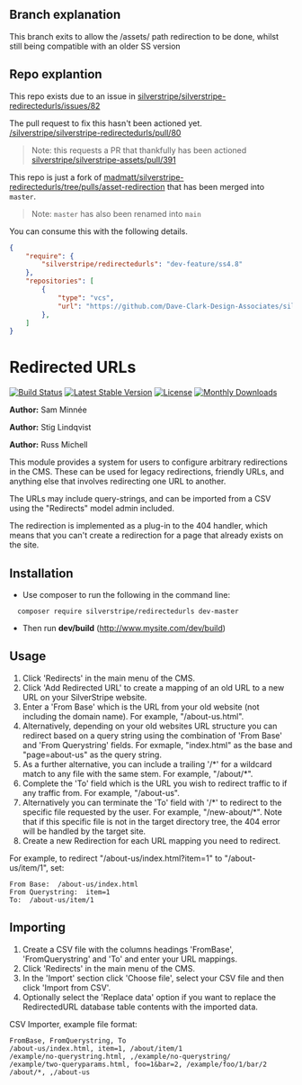 ## Branch explanation
This branch exits to allow the /assets/ path redirection to be done, whilst still being compatible with an older SS version


## Repo explantion
This repo exists due to an issue in [silverstripe/silverstripe-redirectedurls/issues/82](https://github.com/silverstripe/silverstripe-redirectedurls/issues/82)



The pull request to fix this hasn't been actioned yet. [/silverstripe/silverstripe-redirectedurls/pull/80](https://github.com/silverstripe/silverstripe-redirectedurls/pull/80)
> Note: this requests a PR that thankfully has been actioned [silverstripe/silverstripe-assets/pull/391](https://github.com/silverstripe/silverstripe-assets/pull/391)


This repo is just a fork of [madmatt/silverstripe-redirectedurls/tree/pulls/asset-redirection](https://github.com/madmatt/silverstripe-redirectedurls/tree/pulls/asset-redirection) that has been merged into `master`.

>Note: `master` has also been renamed into `main`

You can consume this with the following details.


```json
{
	"require": {
		"silverstripe/redirectedurls": "dev-feature/ss4.8"
	},
	"repositories": [
		{
            "type": "vcs",
            "url": "https://github.com/Dave-Clark-Design-Associates/silverstripe-redirectedurls"
        },
	]
}
```

Redirected URLs
===============

[![Build Status](https://travis-ci.org/silverstripe/silverstripe-redirectedurls.svg?branch=master)](https://travis-ci.org/silverstripe/silverstripe-redirectedurls)
[![Latest Stable Version](https://poser.pugx.org/silverstripe/redirectedurls/version)](https://packagist.org/packages/silverstripe/redirectedurls)
[![License](https://poser.pugx.org/silverstripe/redirectedurls/license)](https://packagist.org/packages/silverstripe/redirectedurls)
[![Monthly Downloads](https://poser.pugx.org/silverstripe/redirectedurls/d/monthly)](https://packagist.org/packages/silverstripe/redirectedurls)


**Author:** Sam Minnée

**Author:** Stig Lindqvist

**Author:** Russ Michell


This module provides a system for users to configure arbitrary redirections in the CMS. These can be
used for legacy redirections, friendly URLs, and anything else that involves redirecting one URL to
another.

The URLs may include query-strings, and can be imported from a CSV using the "Redirects" model
admin included.

The redirection is implemented as a plug-in to the 404 handler, which means that you can't create a
redirection for a page that already exists on the site.

Installation
------------
- Use composer to run the following in the command line:

```
  composer require silverstripe/redirectedurls dev-master
```
- Then run **dev/build** (http://www.mysite.com/dev/build)

Usage
-----
 1. Click 'Redirects' in the main menu of the CMS.
 2. Click 'Add Redirected URL' to create a mapping of an old URL to a new URL on your SilverStripe website.
 3. Enter a 'From Base' which is the URL from your old website (not including the domain name). For example, "/about-us.html".
 4. Alternatively, depending on your old websites URL structure you can redirect based on a query string using the combination of 'From Base' and 'From Querystring' fields. For exmaple, "index.html" as the base and "page=about-us" as the query string.
 5. As a further alternative, you can include a trailing '/\*' for a wildcard match to any file with the same stem. For example, "/about/\*".
 6. Complete the 'To' field which is the URL you wish to redirect traffic to if any traffic from. For example, "/about-us".
 7. Alternatively you can terminate the 'To' field with '/\*' to redirect to the specific file requested by the user. For example, "/new-about/\*". Note that if this specific file is not in the target directory tree, the 404 error will be handled by the target site.
 8. Create a new Redirection for each URL mapping you need to redirect.

For example, to redirect "/about-us/index.html?item=1" to "/about-us/item/1", set:

	From Base:  /about-us/index.html
	From Querystring:  item=1
	To:  /about-us/item/1

Importing
---------
 1. Create a CSV file with the columns headings 'FromBase', 'FromQuerystring' and 'To' and enter your URL mappings.
 2. Click 'Redirects' in the main menu of the CMS.
 3. In the 'Import' section click 'Choose file', select your CSV file and then click 'Import from CSV'.
 4. Optionally select the 'Replace data' option if you want to replace the RedirectedURL database table contents with the imported data.

CSV Importer, example file format:

	FromBase, FromQuerystring, To
	/about-us/index.html, item=1, /about/item/1
	/example/no-querystring.html, ,/example/no-querystring/
	/example/two-queryparams.html, foo=1&bar=2, /example/foo/1/bar/2
	/about/*, ,/about-us
